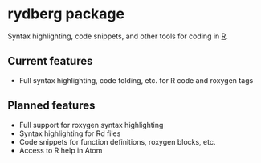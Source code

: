 # rydberg package

Syntax highlighting, code snippets, and other tools for coding in [R](http://www.r-project.org).

## Current features

  * Full syntax highlighting, code folding, etc. for R code and roxygen tags

## Planned features

  * Full support for roxygen syntax highlighting
  * Syntax highlighting for Rd files
  * Code snippets for function definitions, roxygen blocks, etc.
  * Access to R help in Atom

